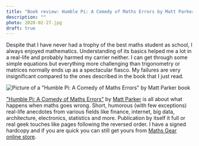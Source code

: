 ```yaml
---
title: "Book review: Humble Pi: A Comedy of Maths Errors by Matt Parker"
description: ""
photo: 2020-02-27.jpg
draft: true
---
```


Despite that I have never had a trophy of the best maths student as school, I always enjoyed mathematics. Understanding of its basics helped me a lot in a real-life and probably harmed my carrier neither. I can get through some simple equations but everything more challenging than trigonometry or matrices normally ends up as a spectacular fiasco. My failures are very insignificant compared to the ones described in the book that I just read.

![Picture of a "Humble Pi: A Comedy of Maths Errors" by Matt Parker book](/photos/2020-02-27-1.jpg)

["Humble Pi: A Comedy of Maths Errors"](https://www.goodreads.com/book/show/39074550-humble-pi) by [Matt Parker]() is all about what happens when maths goes wrong. Short, humorous (with few exceptions) real-life anecdotes from various fields like finance, internet, big data, architecture, electronics, statistics and more. Publication by itself it full or real geek touches like pages following the reversed order. I have a signed hardcopy and if you are quick you can still get yours from [Maths Gear online store](https://mathsgear.co.uk/collections/books/products/humble-pi-a-comedy-of-maths-errors).
